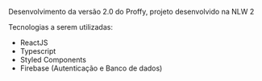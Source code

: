 Desenvolvimento da versão 2.0 do Proffy, projeto desenvolvido na NLW 2

Tecnologias a serem utilizadas:
- ReactJS
- Typescript
- Styled Components
- Firebase (Autenticação e Banco de dados)